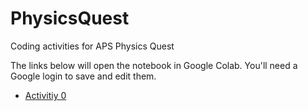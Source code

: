 # PhysicsQuest
Coding activities for APS Physics Quest

The links below will open the notebook in Google Colab. You'll need a Google login to save and edit them.  
- [Activitiy 0](https://colab.research.google.com/github/adamlamee/PhysicsQuest/blob/master/PhysicsQuest-Activity0.ipynb)
